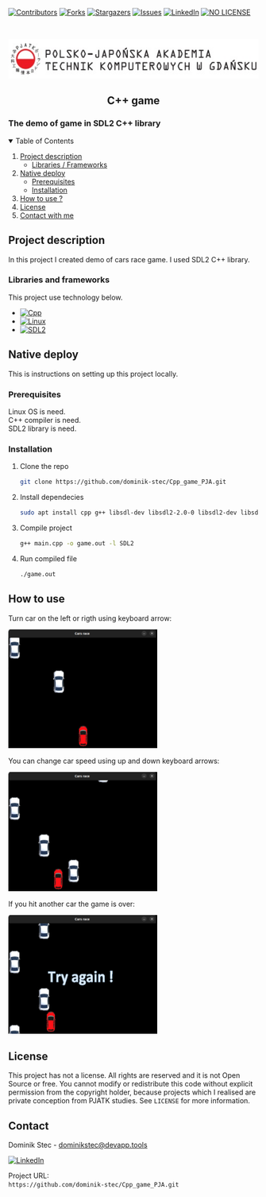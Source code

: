 <!--
*** Thanks for checking out c. If you have a suggestion
*** that would make this better, please fork the repo and create a pull request
*** or simply open an issue with the tag "enhancement".
*** Thanks again! Now go create something AMAZING! :D
-->

<!-- PROJECT SHIELDS -->
<!--
*** I'm using markdown "reference style" links for readability.
*** Reference links are enclosed in brackets [ ] instead of parentheses ( ).
*** See the bottom of this document for the declaration of the reference variables
*** for contributors-url, forks-url, etc. This is an optional, concise syntax you may use.
*** https://www.markdownguide.org/basic-syntax/#reference-style-links
-->

[![Contributors][contributors-shield]][contributors-url]
[![Forks][forks-shield]][forks-url]
[![Stargazers][stars-shield]][stars-url]
[![Issues][issues-shield]][issues-url]
[![LinkedIn][linkedin-shield]][linkedin-url]
[![NO LICENSE][license-shield]][license-url]

<!-- PROJECT LOGO -->
<br />
<p align="center">
  <a href="https://gdansk.pja.edu.pl/pl/">
    <img src="images/logo.jpg" alt="Logo" width="540" height="80">
  </a>

  <h2 align="center">C++ game</h2>

<p align="center">
    <h3>     The demo of game in SDL2 C++ library
 </h3>
    <!-- <br />
    <a href="https://github.com/dccstcc/GRK_PJATK_practice"><strong>» go to CODE »</strong></a>
    <br />
    <br />  -->
    <!-- <a href="https://github.com/othneildrew/Best-README-Template">View Demo</a>
    ·
    <a href="https://github.com/othneildrew/Best-README-Template/issues">Report Bug</a>
    ·
    <a href="https://github.com/othneildrew/Best-README-Template/issues">Request Feature</a> -->
  </p>
</p>

<!-- TABLE OF CONTENTS -->
<details open="open">
  <summary>Table of Contents</summary>
  <ol>
    <li>
      <a href="#project-description">Project description</a>
      <ul>
        <li><a href="#libraries-and-frameworks">Libraries / Frameworks</a></li>
      </ul>
    </li>
    <li>
      <a href="#native-deploy">Native deploy</a>
      <ul>
        <li><a href="#prerequisites">Prerequisites</a></li>
        <li><a href="#installation">Installation</a></li>
      </ul>
    </li>
    <li><a href="#how-to-use">How to use ?</a></li>
    <!-- <li><a href="#roadmap">Roadmap</a></li>
    <li><a href="#contributing">Contributing</a></li> -->
    <li><a href="#license">License</a></li>
    <li><a href="#contact">Contact with me</a></li>
    <!-- <li><a href="#acknowledgements">Acknowledgements</a></li> -->
  </ol>
</details>

<!-- ABOUT THE PROJECT -->

## Project description

In this project I created demo of cars race game. I used SDL2 C++ library.

### Libraries and frameworks

This project use technology below.

- [![Cpp][cpp-shield]][cpp-url]
- [![Linux][linux-shield]][linux-url]
- [![SDL2][sdl2-shield]][sdl2-url]

<!-- GETTING STARTED -->

## Native deploy

This is instructions on setting up this project locally.

### Prerequisites

Linux OS is need. <br/>
C++ compiler is need. <br/>
SDL2 library is need. <br/>

### Installation

1. Clone the repo
   ```sh
   git clone https://github.com/dominik-stec/Cpp_game_PJA.git
   ```
2. Install dependecies
   ```sh
   sudo apt install cpp g++ libsdl-dev libsdl2-2.0-0 libsdl2-dev libsdl2-ttf-dev libsdl2-mixer-dev libsdl2-image-dev
   ```
3. Compile project
   ```sh
   g++ main.cpp -o game.out -l SDL2
   ```
4. Run compiled file
   ```sh
   ./game.out
   ```

<!-- USAGE EXAMPLES -->

## How to use

Turn car on the left or rigth using keyboard arrow:

<img src="images/1.png" width="300"/>
<br>

You can change car speed using up and down keyboard arrows:

<img src="images/2.png" width="300"/>
<br />

If you hit another car the game is over:

<img src="images/3.png" width="300"/>
<br />

<!-- _For more examples, please refer to the [Documentation](https://example.com)_ -->

<!-- ROADMAP
## Roadmap

See the [open issues](https://github.com/othneildrew/Best-README-Template/issues) for a list of proposed features (and known issues).

-->

<!-- CONTRIBUTING
## Contributing

Contributions are what make the open source community such an amazing place to learn, inspire, and create. Any contributions you make are **greatly appreciated**.

1. Fork the Project
2. Create your Feature Branch (`git checkout -b feature/AmazingFeature`)
3. Commit your Changes (`git commit -m 'Add some AmazingFeature'`)
4. Push to the Branch (`git push origin feature/AmazingFeature`)
5. Open a Pull Request

-->

<!-- LICENSE -->

## License

This project has not a license.
All rights are reserved and it is not Open Source or free. You cannot modify or redistribute this code without explicit permission from the copyright holder, because projects which I realised are private conception from PJATK studies.
See `LICENSE` for more information.

<!-- CONTACT -->

## Contact

Dominik Stec - dominikstec@devapp.tools

[![LinkedIn][linkedin-shield]][linkedin-url]

Project URL:
<br />
`https://github.com/dominik-stec/Cpp_game_PJA.git`

<!-- ACKNOWLEDGEMENTS
## Acknowledgements
* [GitHub Emoji Cheat Sheet](https://www.webpagefx.com/tools/emoji-cheat-sheet)
* [Img Shields](https://shields.io)
* [Choose an Open Source License](https://choosealicense.com)
* [GitHub Pages](https://pages.github.com)
* [Animate.css](https://daneden.github.io/animate.css)
* [Loaders.css](https://connoratherton.com/loaders)
* [Slick Carousel](https://kenwheeler.github.io/slick)
* [Smooth Scroll](https://github.com/cferdinandi/smooth-scroll)
* [Sticky Kit](http://leafo.net/sticky-kit)
* [JVectorMap](http://jvectormap.com)
* [Font Awesome](https://fontawesome.com)

-->

<!-- MARKDOWN LINKS & IMAGES -->
<!-- https://www.markdownguide.org/basic-syntax/#reference-style-links -->

[contributors-shield]: https://img.shields.io/github/contributors/dominik-stec/Cpp_game_PJA.svg?style=for-the-badge
[contributors-url]: https://github.com/dominik-stec/Cpp_game_PJA/graphs/contributors
[forks-shield]: https://img.shields.io/github/forks/dominik-stec/Cpp_game_PJA.svg?style=for-the-badge
[forks-url]: https://github.com/dominik-stec/Cpp_game_PJA/network/members
[stars-shield]: https://img.shields.io/github/stars/dominik-stec/Cpp_game_PJA.svg?style=for-the-badge
[stars-url]: https://github.com/dominik-stec/Cpp_game_PJA/stargazers
[issues-shield]: https://img.shields.io/github/issues/dominik-stec/Cpp_game_PJA.svg?style=for-the-badge
[issues-url]: https://github.com/dominik-stec/Cpp_game_PJA/issues
[license-shield]: https://img.shields.io/badge/License-NONE-orange
[license-url]: https://github.com/dominik-stec/Cpp_game_PJA/blob/master/LICENSE.md
[linkedin-shield]: https://img.shields.io/badge/-LinkedIn-black.svg?style=for-the-badge&logo=linkedin&colorB=555
[linkedin-url]: https://www.linkedin.com/in/dominik-stec
[product-screenshot]: images/screenshot.png
[cpp-shield]: https://img.shields.io/badge/-Cpp-green
[cpp-url]: https://devdocs.io/cpp/
[linux-shield]: https://img.shields.io/badge/-linux-blue
[linux-url]: https://ubuntu.com/
[sdl2-shield]: https://img.shields.io/badge/-sdl2-yellow
[sdl2-url]: https://www.libsdl.org/
